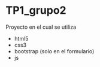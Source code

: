 # TP1_grupo2

Proyecto en el cual se utiliza
 - html5
 - css3
 - bootstrap (solo en el formulario)
 - js
